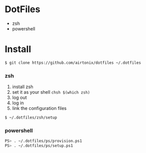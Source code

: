 # DotFiles

- zsh
- powershell

# Install

```bash
$ git clone https://github.com/airtonix/dotfiles ~/.dotfiles
```

### zsh
1. install zsh
2. set it as your shell `chsh $(which zsh)`
3. log out
4. log in
5. link the configuration files

```bash
$ ~/.dotfiles/zsh/setup
```

### powershell

```bash
PS> . ~/.dotfiles/ps/provision.ps1
PS> . ~/.dotfiles/ps/setup.ps1
```
